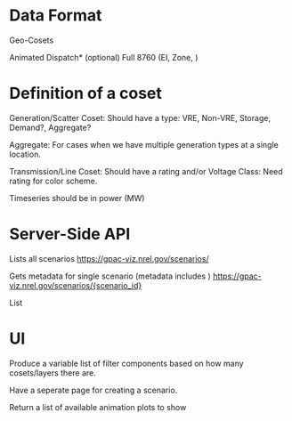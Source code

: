 # Data Format

Geo-Cosets

Animated Dispatch* (optional)
Full 8760 (EI, Zone, )

# Definition of a coset


Generation/Scatter Coset:
Should have a type: VRE, Non-VRE, Storage, Demand?, Aggregate?

Aggregate: For cases when we have multiple generation types at a single location.


Transmission/Line Coset:
Should have a rating and/or Voltage Class: Need rating for color scheme.

Timeseries should be in power (MW)



# Server-Side API


Lists all scenarios
https://gpac-viz.nrel.gov/scenarios/

Gets metadata for single scenario (metadata includes )
https://gpac-viz.nrel.gov/scenarios/{scenario_id}


List


# UI

Produce a variable list of filter components based on how many cosets/layers there are.

Have a seperate page for creating a scenario.

Return a list of available animation plots to show


